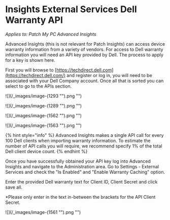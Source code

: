 # Insights External Services Dell Warranty API

_Applies to: Patch My PC Advanced Insights_

Advanced Insights (this is not relevant for Patch Insights) can access device warranty information from a variety of vendors. For access to Dell warranty information you will need an API key provided by Dell. The process to apply for a key is shown here.

First you will browse to [https://techdirect.dell.com](https://techdirect.dell.com/) and register or log in, you will need to be associated with your Dell Company account. Once all that is sorted you can select to go to the APIs section.

!\[]\(/\_images/image-(1293 "").png "")

!\[]\(/\_images/image-(1289 "").png "")

!\[]\(/\_images/image-(1562 "").png "")

!\[]\(/\_images/image-(1563 "").png "")

{% hint style="info" %}
Advanced Insights makes a single API call for every 100 Dell clients when importing warranty information. To estimate the number of API calls you will require, we recommend specify 1% of the total Dell client device count.
{% endhint %}

Once you have successfully obtained your API key log into Advanced Insights and navigate to the Administration area. Go to Settings - External Services and check the "Is Enabled" and "Enable Warranty Caching" option.

Enter the provided Dell warranty text for Client ID, Client Secret and click save all.

\*Please only enter in the text in-between the brackets for the API Client Secret.

!\[]\(/\_images/image-(1561 "").png "")
